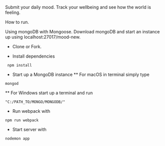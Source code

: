 
Submit your daily mood. Track your wellbeing and see how the world is feeling.


How to run.

Using mongoDB with Mongoose. Download mongoDB and start an instance up using localhost:27017/mood-new.

* Clone or Fork.

* Install dependencies
```
 npm install
```
* Start up a MongoDB instance
** For macOS in terminal simply type
```
mongod
```
** For Windows start up a terminal and run
```
"C:/PATH_TO/MONGO/MONGODB/"
```
* Run webpack with
```
npm run webpack
```
* Start server with 
```
nodemon app
```


